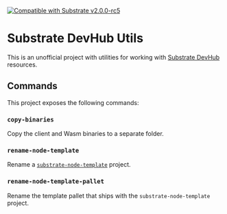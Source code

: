 [![Compatible with Substrate v2.0.0-rc5](https://img.shields.io/badge/Substrate-v2.0.0--rc5-E6007A)](https://github.com/paritytech/substrate/tree/v2.0.0-rc5+2)

# Substrate DevHub Utils

This is an unofficial project with utilities for working with [Substrate DevHub](https://substrate.dev/) resources.

## Commands

This project exposes the following commands:

### `copy-binaries`

Copy the client and Wasm binaries to a separate folder.

### `rename-node-template`

Rename a [`substrate-node-template`](https://github.com/substrate-developer-hub/substrate-node-template) project.

### `rename-node-template-pallet`

Rename the template pallet that ships with the `substrate-node-template` project.

